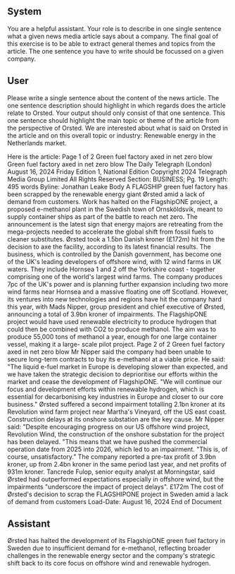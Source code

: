 ## System

You are a helpful assistant. Your role is to describe in one single sentence what a given news media article says about a company. The final goal of this exercise is to be able to extract general themes and topics from the article. The one sentence you have to write should be focussed on a given company.

## User


Please write a single sentence about the content of the news article. The one sentence description should highlight in which regards does the article relate to Orsted. Your output should only consist of that one sentence.
This one sentence should highlight the main topic or theme of the article from the perspective of Orsted. We are interested about what is said on Orsted in the article and on this overall topic or industry: Renewable energy in the Netherlands market.

Here is the article: Page 1 of 2
Green fuel factory axed in net zero blow
Green fuel factory axed in net zero blow
The Daily Telegraph (London)
August 16, 2024 Friday
Edition 1, National Edition
Copyright 2024 Telegraph Media Group Limited All Rights Reserved
Section: BUSINESS; Pg. 19
Length: 495 words
Byline: Jonathan Leake
Body
A FLAGSHIP green fuel factory has been scrapped by the renewable energy giant Ørsted amid a lack of demand 
from customers.
Work has halted on the FlagshipONE project, a proposed e-methanol plant in the Swedish town of Ornsköldsvik, 
meant to supply container ships as part of the battle to reach net zero.
The announcement is the latest sign that energy majors are retreating from the mega-projects needed to accelerate 
the global shift from fossil fuels to cleaner substitutes. Ørsted took a 1.5bn Danish kroner (£172m) hit from the 
decision to axe the facility, according to its latest financial results. The business, which is controlled by the Danish 
government, has become one of the UK's leading developers of offshore wind, with 12 wind farms in UK waters.
They include Hornsea 1 and 2 off the Yorkshire coast - together comprising one of the world's largest wind farms.
The company produces 7pc of the UK's power and is planning further expansion including two more wind farms 
near Hornsea and a massive floating one off Scotland. However, its ventures into new technologies and regions 
have hit the company hard this year, with Mads Nipper, group president and chief executive of Ørsted, announcing 
a total of 3.9bn kroner of impairments.
The FlagshipONE project would have used renewable electricity to produce hydrogen that could then be combined 
with CO2 to produce methanol.
The aim was to produce 55,000 tons of methanol a year, enough for one large container vessel, making it a large-
scale pilot project.
Page 2 of 2
Green fuel factory axed in net zero blow
Mr Nipper said the company had been unable to secure long-term contracts to buy its e-methanol at a viable price. 
He said: "The liquid e-fuel market in Europe is developing slower than expected, and we have taken the strategic 
decision to deprioritise our efforts within the market and cease the development of FlagshipONE.
"We will continue our focus and development efforts within renewable hydrogen, which is essential for 
decarbonising key industries in Europe and closer to our core business."
Ørsted suffered a second impairment totalling 2.1bn kroner at its Revolution wind farm project near Martha's 
Vineyard, off the US east coast. Construction delays at its onshore substation are the key cause. Mr Nipper said: 
"Despite encouraging progress on our US offshore wind project, Revolution Wind, the construction of the onshore 
substation for the project has been delayed.
"This means that we have pushed the commercial operation date from 2025 into 2026, which led to an impairment.
"This is, of course, unsatisfactory."
The company reported a pre-tax profit of 3.9bn kroner, up from 2.4bn kroner in the same period last year, and net 
profits of 931m kroner.
Tancrede Fulop, senior equity analyst at Morningstar, said Ørsted had outperformed expectations especially in 
offshore wind, but the impairments "underscore the impact of project delays".
£172m The cost of Ørsted's decision to scrap the FLAGSHIPONE project in Sweden amid a lack of demand from 
customers
Load-Date: August 16, 2024
End of Document
            

## Assistant

Ørsted has halted the development of its FlagshipONE green fuel factory in Sweden due to insufficient demand for e-methanol, reflecting broader challenges in the renewable energy sector and the company's strategic shift back to its core focus on offshore wind and renewable hydrogen.

